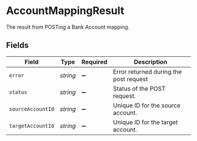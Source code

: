 # AccountMappingResult

The result from POSTing a Bank Account mapping.


## Fields

| Field                                  | Type                                   | Required                               | Description                            |
| -------------------------------------- | -------------------------------------- | -------------------------------------- | -------------------------------------- |
| `error`                                | *string*                               | :heavy_minus_sign:                     | Error returned during the post request |
| `status`                               | *string*                               | :heavy_minus_sign:                     | Status of the POST request.            |
| `sourceAccountId`                      | *string*                               | :heavy_minus_sign:                     | Unique ID for the source account.      |
| `targetAccountId`                      | *string*                               | :heavy_minus_sign:                     | Unique ID for the target account.      |
